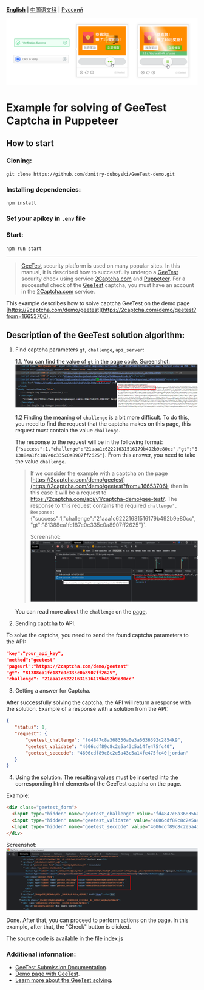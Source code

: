 <b>[English](README.md)</b> | [中国语文科](README.zh.md) | [Русский](README.ru.md)

![geetest captcha](./screenshot/geetest.png)

# Example for solving of  GeeTest Captcha in Puppeteer

## How to start
### Cloning:
`git clone https://github.com/dzmitry-duboyski/GeeTest-demo.git`

### Installing dependencies:
`npm install`

### Set your apikey in `.env` file

### Start:
`npm run start`

---
>[GeeTest](https://www.geetest.com/) security platform is used on many popular sites. In this manual, it is described how to successfully undergo a [GeeTest](https://www.geetest.com/) security check using service [2Captcha.com](https://2captcha.com/?from=16653706) and [Puppeteer](https://pptr.dev/). For a successful check of the [GeeTest](https://www.geetest.com/) captcha, you must have an account in the [2Captcha.com](https://2captcha.com/?from=16653706) service.

This example describes how to solve captcha GeeTest on the demo page [https://2captcha.com/demo/geetest](https://2captcha.com/demo/geetest?from=16653706).

## Description of the GeeTest solution algorithm:
1. Find captcha parameters `gt`, `challenge`, `api_server`:

    1.1. You can find the value of `gt` in the page code.
    Screenshot:
    ![the gt value in the page code](./screenshot/gt_value.png)

    1.2 Finding the meaning of `challenge` is a bit more difficult. 
    To do this, you need to find the request that the captcha makes on this page, this request must contain the value `challenge`.

    The response to the request will be in the following format:
    `{"success":1,"challenge":"21aaa1c62221631516179b492b9e80cc","gt":"81388ea1fc187e0c335c0a8907ff2625"}`. From this answer, you need to take the value `challenge`. 

    >If we consider the example with a captcha on the page [https://2captcha.com/demo/geetest](https://2captcha.com/demo/geetest?from=16653706), then in this case it will be a request to https://2captcha.com/api/v1/captcha-demo/gee-test/. The response to this request contains the required `challenge'.
    >Response: `{"success":1,"challenge":"21aaa1c62221631516179b492b9e80cc","gt":"81388ea1fc187e0c335c0a8907ff2625"}`.
    >
    >Screenshot:
    ![the challenge value in the page code](./screenshot/challenge_value.png)

    You can read more about the `challenge` on the [page](https://2captcha.com/p/geetest?from=16653706).

2. Sending captcha to API.

To solve the captcha, you need to send the found captcha parameters to the API:
```json
"key":"your_api_key",
"method":"geetest"
"pageurl":"https://2captcha.com/demo/geetest"
"gt": "81388ea1fc187e0c335c0a8907ff2625",
"challenge": "21aaa1c62221631516179b492b9e80cc"
```

3. Getting a answer for Captcha.

After successfully solving the captcha, the API will return a response with the solution. Example of a response with a solution from the API:
```json
{
   "status": 1,
   "request": {
       "geetest_challenge": "fd4847c8a368356a0e3a6636392c2854k9",
       "geetest_validate": "4606cdf89c8c2e5a43c5a14fe475fc40",
       "geetest_seccode": "4606cdf89c8c2e5a43c5a14fe475fc40|jordan"
   }
}
```

4. Using the solution.
The resulting values must be inserted into the corresponding html elements of the GeeTest captcha on the page.

Example:
```html
<div class="geetest_form">
  <input type="hidden" name="geetest_challenge" value="fd4847c8a368356a0e3a6636392c2854k9">
  <input type="hidden" name="geetest_validate" value="4606cdf89c8c2e5a43c5a14fe475fc40">
  <input type="hidden" name="geetest_seccode" value="4606cdf89c8c2e5a43c5a14fe475fc40">
</div>
```

Screenshot:
![inserting the answer into the html elements of the GeeTest captcha on the page](./screenshot/answer_in_html.png)

Done. After that, you can proceed to perform actions on the page. In this example, after that, the "Check" button is clicked. 

The source code is available in the file [index.js](/index.js)

### Additional information:
- [GeeTest Submission Documentation](https://2captcha.com/2captcha-api#solving_geetest?from=16653706).
- [Demo page with GeeTest](https://2captcha.com/demo/geetest?from=16653706).
- [Learn more about the GeeTest solving](https://2captcha.com/p/geetest?from=16653706).